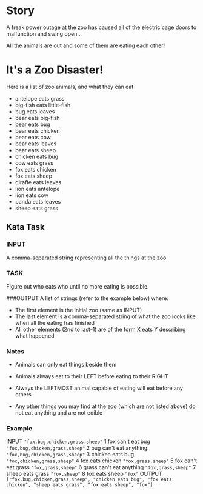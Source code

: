 # Story
A freak power outage at the zoo has caused all of the electric cage doors to malfunction and swing open...

All the animals are out and some of them are eating each other!

# It's a Zoo Disaster!
Here is a list of zoo animals, and what they can eat

* antelope eats grass
* big-fish eats little-fish
* bug eats leaves
* bear eats big-fish
* bear eats bug
* bear eats chicken
* bear eats cow
* bear eats leaves
* bear eats sheep
* chicken eats bug
* cow eats grass
* fox eats chicken
* fox eats sheep
* giraffe eats leaves
* lion eats antelope
* lion eats cow
* panda eats leaves
* sheep eats grass
## Kata Task
### INPUT
A comma-separated string representing all the things at the zoo

### TASK
Figure out who eats who until no more eating is possible.

###OUTPUT
A list of strings (refer to the example below) where:

* The first element is the initial zoo (same as INPUT)
* The last element is a comma-separated string of what the zoo looks like when all the eating has finished
* All other elements (2nd to last-1) are of the form X eats Y describing what happened
### Notes
* Animals can only eat things beside them

* Animals always eat to their LEFT before eating to their RIGHT

* Always the LEFTMOST animal capable of eating will eat before any others

* Any other things you may find at the zoo (which are not listed above) do not eat anything and are not edible

### Example
INPUT	```"fox,bug,chicken,grass,sheep"```
1	fox can't eat bug	```"fox,bug,chicken,grass,sheep"```
2	bug can't eat anything	```"fox,bug,chicken,grass,sheep"```
3	chicken eats bug	```"fox,chicken,grass,sheep"```
4	fox eats chicken	```"fox,grass,sheep"```
5	fox can't eat grass	```"fox,grass,sheep"```
6	grass can't eat anything	```"fox,grass,sheep"```
7	sheep eats grass	```"fox,sheep"```
8	fox eats sheep	```"fox"```
OUTPUT	```["fox,bug,chicken,grass,sheep", "chicken eats bug", "fox eats chicken", "sheep eats grass", "fox eats sheep", "fox"]```

